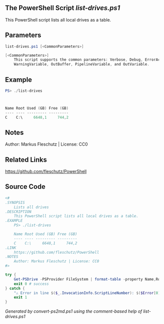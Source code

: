 ## The PowerShell Script *list-drives.ps1*

This PowerShell script lists all local drives as a table.

## Parameters
```powershell
list-drives.ps1 [<CommonParameters>]

[<CommonParameters>]
    This script supports the common parameters: Verbose, Debug, ErrorAction, ErrorVariable, WarningAction, 
    WarningVariable, OutBuffer, PipelineVariable, and OutVariable.
```

## Example
```powershell
PS> ./list-drives



Name Root Used (GB) Free (GB)
---- ---- --------- ---------
C    C:\     6648,1     744,2

```

## Notes
Author: Markus Fleschutz | License: CC0

## Related Links
https://github.com/fleschutz/PowerShell

## Source Code
```powershell
<#
.SYNOPSIS
	Lists all drives
.DESCRIPTION
	This PowerShell script lists all local drives as a table.
.EXAMPLE
	PS> ./list-drives

	Name Root Used (GB) Free (GB)
	---- ---- --------- ---------
	C    C:\     6648,1     744,2
.LINK
	https://github.com/fleschutz/PowerShell
.NOTES
	Author: Markus Fleschutz | License: CC0
#>

try {
	Get-PSDrive -PSProvider FileSystem | format-table -property Name,Root,@{n="Used (GB)";e={[math]::Round($_.Used/1GB,1)}},@{n="Free (GB)";e={[math]::Round($_.Free/1GB,1)}}
	exit 0 # success
} catch {
	"⚠️ Error in line $($_.InvocationInfo.ScriptLineNumber): $($Error[0])"
	exit 1
}
```

*Generated by convert-ps2md.ps1 using the comment-based help of list-drives.ps1*
